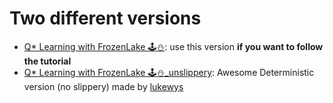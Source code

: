 # Two different versions

- [Q* Learning with FrozenLake 🕹️⛄](https://github.com/simoninithomas/Deep_reinforcement_learning_Course/blob/master/Q%20learning/FrozenLake/Q%20Learning%20with%20FrozenLake.ipynb): use this version **if you want to follow the tutorial**
- [Q* Learning with FrozenLake 🕹️⛄_unslippery](https://github.com/simoninithomas/Deep_reinforcement_learning_Course/blob/master/Q%20learning/FrozenLake/Q%20Learning%20with%20FrozenLake_unslippery%20(Deterministic%20version).ipynb): Awesome Deterministic version (no slippery) made by [lukewys](https://github.com/lukewys)
